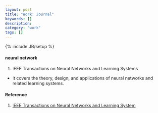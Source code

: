 ```yaml
---
layout: post
title: "Work: Journal"
keywords: []
description: 
category: "work"
tags: []
---
```

{% include JB/setup %}

#### neural network
1. IEEE Transactions on Neural Networks and Learning Systems
- It covers the theory, design, and applications of neural networks and related
  learning systems.


#### Reference
1. [IEEE Transactions on Neural Networks and Learning System](https://en.wikipedia.org/wiki/IEEE_Transactions_on_Neural_Networks_and_Learning_Systems)
